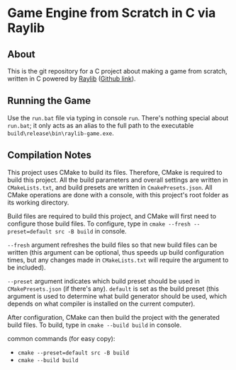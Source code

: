 # Game Engine from Scratch in C via Raylib

## About

This is the git repository for a C project about making a game from scratch, written in C powered by
[Raylib](https://www.raylib.com/index.html) ([Github link](https://github.com/raysan5/raylib?tab=readme-ov-file)).

## Running the Game

Use the `run.bat` file via typing in console `run`. There's nothing special about `run.bat`; it only acts as an alias
to the full path to the executable `build\release\bin\raylib-game.exe`.

## Compilation Notes

This project uses CMake to build its files. Therefore, CMake is required to build this project. All the build
parameters and overall settings are written in `CMakeLists.txt`, and build presets are written in `CmakePresets.json`.
All CMake operations are done with a console, with this project's root folder as its working directory.

Build files are required to build this project, and CMake will first need to configure those build files. To configure,
type in `cmake --fresh --preset=default src -B build` in console.

`--fresh` argument refreshes the build files so that new build files can be written (this argument can be optional,
thus speeds up build configuration times, but any changes made in `CMakeLists.txt` will require the argument to be included).

`--preset` argument indicates which build preset should be used in `CMakePresets.json` (if there's any). `default` is
set as the build preset (this argument is used to determine what build generator should be used, which depends on what
compiler is installed on the current computer).

After configuration, CMake can then build the project with the generated build files. To build, type in `cmake --build
build` in console.

common commands (for easy copy):
- `cmake --preset=default src -B build`
- `cmake --build build`